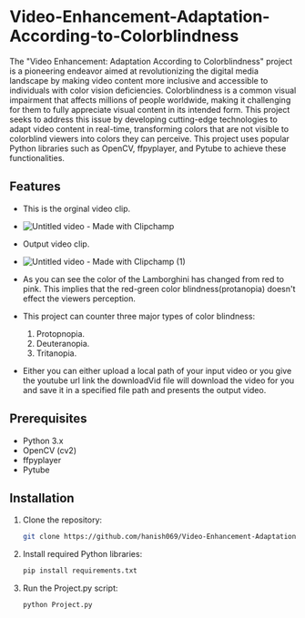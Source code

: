 # Video-Enhancement-Adaptation-According-to-Colorblindness

The "Video Enhancement: Adaptation According to Colorblindness" project is a pioneering endeavor aimed at revolutionizing the digital media landscape by making video content more inclusive and accessible to individuals with color vision deficiencies. Colorblindness is a common visual impairment that affects millions of people worldwide, making it challenging for them to fully appreciate visual content in its intended form. This project seeks to address this issue by developing cutting-edge technologies to adapt video content in real-time, transforming colors that are not visible to colorblind viewers into colors they can perceive. This project uses popular Python libraries such as OpenCV, ffpyplayer, and Pytube to achieve these functionalities.

## Features

- This is the orginal video clip.
- ![Untitled video - Made with Clipchamp](https://github.com/Hanish069/Video-Enhancement-Adaptation-According-to-Colorblindness/assets/107493886/86949457-ff55-47c4-bbed-269512989dc2)
- Output video clip.
- ![Untitled video - Made with Clipchamp (1)](https://github.com/Hanish069/Video-Enhancement-Adaptation-According-to-Colorblindness/assets/107493886/6c6b0500-bd45-402f-b182-cf238aa417d1)

- As you can see the color of the Lamborghini has changed from red to pink. This implies that the red-green color blindness(protanopia) doesn't effect the viewers perception.
  
- This project can counter three major types of color blindness:
   1. Protopnopia.
   2. Deuteranopia.
   3. Tritanopia.

- Either you can either upload a local path of your input video or you give the youtube url link the downloadVid file will download the video for you and save it in a specified file path and presents the output video. 

## Prerequisites

- Python 3.x
- OpenCV (cv2)
- ffpyplayer
- Pytube

## Installation

1. Clone the repository:

   ```bash
   git clone https://github.com/hanish069/Video-Enhancement-Adaptation-According-to-Colorblindness.git

2. Install required Python libraries:

   ```bash
   pip install requirements.txt

3. Run the Project.py script:

   ```bash
   python Project.py
